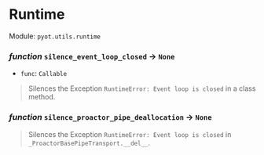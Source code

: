 # Runtime 

Module: `pyot.utils.runtime` 

### _function_ `silence_event_loop_closed` -> `None` 
* `func`: `Callable` 
> Silences the Exception `RuntimeError: Event loop is closed` in a class method. 


### _function_ `silence_proactor_pipe_deallocation` -> `None` 
> Silences the Exception `RuntimeError: Event loop is closed` in `_ProactorBasePipeTransport.__del__`. 


